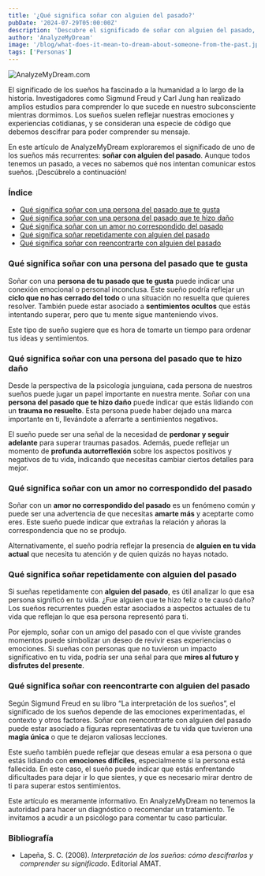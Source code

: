 ```yaml
---
title: '¿Qué significa soñar con alguien del pasado?'
pubDate: '2024-07-29T05:00:00Z'
description: 'Descubre el significado de soñar con alguien del pasado, desde viejos amores hasta personas que te hicieron daño.'
author: 'AnalyzeMyDream'
image: '/blog/what-does-it-mean-to-dream-about-someone-from-the-past.jpeg'
tags: ['Personas']
---
```


![AnalyzeMyDream.com](/blog/what-does-it-mean-to-dream-about-someone-from-the-past.jpeg)

El significado de los sueños ha fascinado a la humanidad a lo largo de la historia. Investigadores como Sigmund Freud y Carl Jung han realizado amplios estudios para comprender lo que sucede en nuestro subconsciente mientras dormimos. Los sueños suelen reflejar nuestras emociones y experiencias cotidianas, y se consideran una especie de código que debemos descifrar para poder comprender su mensaje.

En este artículo de AnalyzeMyDream exploraremos el significado de uno de los sueños más recurrentes: **soñar con alguien del pasado**. Aunque todos tenemos un pasado, a veces no sabemos qué nos intentan comunicar estos sueños. ¡Descúbrelo a continuación!

### Índice

- [Qué significa soñar con una persona del pasado que te gusta](#que-significa-sonar-con-una-persona-del-pasado-que-te-gusta)
- [Qué significa soñar con una persona del pasado que te hizo daño](#que-significa-sonar-con-una-persona-del-pasado-que-te-hizo-daño)
- [Qué significa soñar con un amor no correspondido del pasado](#que-significa-sonar-con-un-amor-no-correspondido-del-pasado)
- [Qué significa soñar repetidamente con alguien del pasado](#que-significa-sonar-repetidamente-con-alguien-del-pasado)
- [Qué significa soñar con reencontrarte con alguien del pasado](#que-significa-sonar-con-reencontrarte-con-alguien-del-pasado)

### Qué significa soñar con una persona del pasado que te gusta

Soñar con una **persona de tu pasado que te gusta** puede indicar una conexión emocional o personal inconclusa. Este sueño podría reflejar un **ciclo que no has cerrado del todo** o una situación no resuelta que quieres resolver. También puede estar asociado a **sentimientos ocultos** que estás intentando superar, pero que tu mente sigue manteniendo vivos.

Este tipo de sueño sugiere que es hora de tomarte un tiempo para ordenar tus ideas y sentimientos.

### Qué significa soñar con una persona del pasado que te hizo daño

Desde la perspectiva de la psicología junguiana, cada persona de nuestros sueños puede jugar un papel importante en nuestra mente. Soñar con una **persona del pasado que te hizo daño** puede indicar que estás lidiando con un **trauma no resuelto**. Esta persona puede haber dejado una marca importante en ti, llevándote a aferrarte a sentimientos negativos.

El sueño puede ser una señal de la necesidad de **perdonar y seguir adelante** para superar traumas pasados. Además, puede reflejar un momento de **profunda autorreflexión** sobre los aspectos positivos y negativos de tu vida, indicando que necesitas cambiar ciertos detalles para mejor.

### Qué significa soñar con un amor no correspondido del pasado

Soñar con un **amor no correspondido del pasado** es un fenómeno común y puede ser una advertencia de que necesitas **amarte más** y aceptarte como eres. Este sueño puede indicar que extrañas la relación y añoras la correspondencia que no se produjo.

Alternativamente, el sueño podría reflejar la presencia de **alguien en tu vida actual** que necesita tu atención y de quien quizás no hayas notado.

### Qué significa soñar repetidamente con alguien del pasado

Si sueñas repetidamente con **alguien del pasado**, es útil analizar lo que esa persona significó en tu vida. ¿Fue alguien que te hizo feliz o te causó daño? Los sueños recurrentes pueden estar asociados a aspectos actuales de tu vida que reflejan lo que esa persona representó para ti.

Por ejemplo, soñar con un amigo del pasado con el que viviste grandes momentos puede simbolizar un deseo de revivir esas experiencias o emociones. Si sueñas con personas que no tuvieron un impacto significativo en tu vida, podría ser una señal para que **mires al futuro y disfrutes del presente**.

### Qué significa soñar con reencontrarte con alguien del pasado

Según Sigmund Freud en su libro “La interpretación de los sueños”, el significado de los sueños depende de las emociones experimentadas, el contexto y otros factores. Soñar con reencontrarte con alguien del pasado puede estar asociado a figuras representativas de tu vida que tuvieron una **magia única** o que te dejaron valiosas lecciones.

Este sueño también puede reflejar que deseas emular a esa persona o que estás lidiando con **emociones difíciles**, especialmente si la persona está fallecida. En este caso, el sueño puede indicar que estás enfrentando dificultades para dejar ir lo que sientes, y que es necesario mirar dentro de ti para superar estos sentimientos.

Este artículo es meramente informativo. En AnalyzeMyDream no tenemos la autoridad para hacer un diagnóstico o recomendar un tratamiento. Te invitamos a acudir a un psicólogo para comentar tu caso particular.

### Bibliografía

- Lapeña, S. C. (2008). *Interpretación de los sueños: cómo descifrarlos y comprender su significado*. Editorial AMAT.
